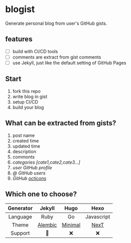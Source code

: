 # blogist

Generate personal blog from user's GitHub gists.

## features

- [ ] build with CI/CD tools
- [ ] comments are extract from gist comments
- [ ] use Jekyll, just like the default setting of GitHub Pages

## Start

1. fork this repo
2. write blog in gist
3. setup CI/CD
4. build your blog

## What can be extracted from gists?

1. post name
2. created time
3. updated time
4. description
5. commonts
6. *categories [cate1,cate2,cate3...]*
7. *user GitHub profile*
8. *@ GitHub users*
9. *GitHub [octicons](https://octicons.github.com/)*

## Which one to choose?

| Generator     | Jekyll        | Hugo  | Hexo      |
|:-------------:|:-------------:|:-----:|:---------:|
| Language      | Ruby          | Go    |Javascript |
| Theme         | [Alembic](https://github.com/daviddarnes/alembic) | [Minimal](https://github.com/calintat/minimal) | [NexT](https://github.com/theme-next/hexo-theme-next) |
| Support       | :tada: | :x: | :x: |
